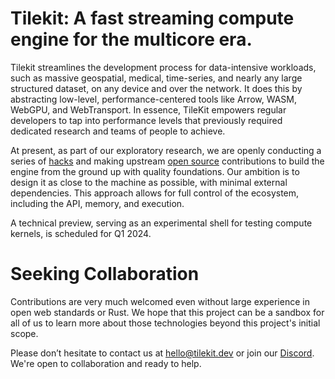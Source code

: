 # Tilekit: A fast streaming compute engine for the multicore era.

Tilekit streamlines the development process for data-intensive workloads, such as massive geospatial, medical, time-series, and nearly any large structured dataset, on any device and over the network. It does this by abstracting low-level, performance-centered tools like Arrow, WASM, WebGPU, and WebTransport. In essence, TileKit empowers regular developers to tap into performance levels that previously required dedicated research and teams of people to achieve.

At present, as part of our exploratory research, we are openly conducting a series of [hacks](https://github.com/tilekit/hacks) and making upstream [open source](https://github.com/tilekit/opensource) contributions to build the engine from the ground up with quality foundations. Our ambition is to design it as close to the machine as possible, with minimal external dependencies. This approach allows for full control of the ecosystem, including the API, memory, and execution.

A technical preview, serving as an experimental shell for testing compute kernels, is scheduled for Q1 2024.

# Seeking Collaboration
Contributions are very much welcomed even without large experience in open web standards or Rust. We hope that this project can be a sandbox for all of us to learn more about those technologies beyond this project's initial scope. 

Please don’t hesitate to contact us at [hello@tilekit.dev](mailto://hello@tilekit.dev) or join our [Discord](https://discord.gg/jNaYqjgRsB). We're open to collaboration and ready to help.
